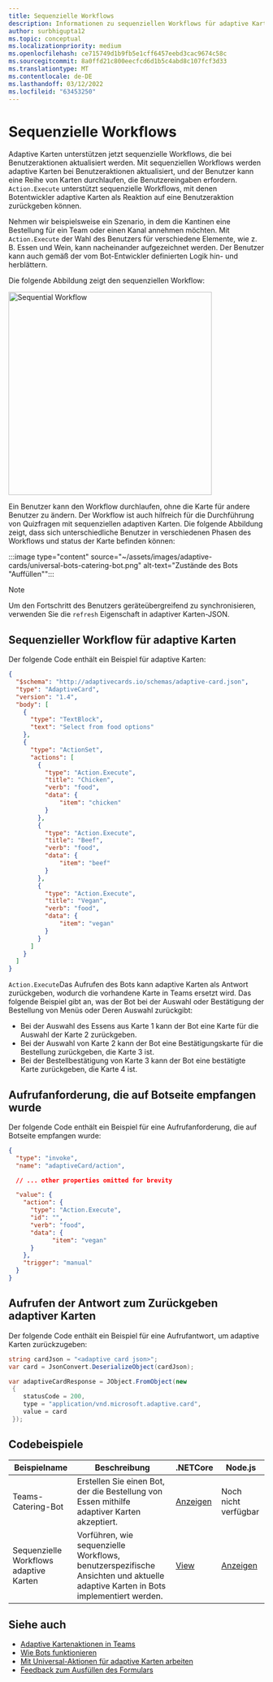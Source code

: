 ```yaml
---
title: Sequenzielle Workflows
description: Informationen zu sequenziellen Workflows für adaptive Karten mit universellen Aktionen mit Codebeispielen
author: surbhigupta12
ms.topic: conceptual
ms.localizationpriority: medium
ms.openlocfilehash: ce715749d1b9fb5e1cff6457eebd3cac9674c58c
ms.sourcegitcommit: 8a0ffd21c800eecfcd6d1b5c4abd8c107fcf3d33
ms.translationtype: MT
ms.contentlocale: de-DE
ms.lasthandoff: 03/12/2022
ms.locfileid: "63453250"
---
```

# <a name="sequential-workflows"></a>Sequenzielle Workflows

Adaptive Karten unterstützen jetzt sequenzielle Workflows, die bei Benutzeraktionen aktualisiert werden. Mit sequenziellen Workflows werden adaptive Karten bei Benutzeraktionen aktualisiert, und der Benutzer kann eine Reihe von Karten durchlaufen, die Benutzereingaben erfordern. `Action.Execute` unterstützt sequenzielle Workflows, mit denen Botentwickler adaptive Karten als Reaktion auf eine Benutzeraktion zurückgeben können.

Nehmen wir beispielsweise ein Szenario, in dem die Kantinen eine Bestellung für ein Team oder einen Kanal annehmen möchten. Mit `Action.Execute` der Wahl des Benutzers für verschiedene Elemente, wie z. B. Essen und Wein, kann nacheinander aufgezeichnet werden. Der Benutzer kann auch gemäß der vom Bot-Entwickler definierten Logik hin- und herblättern. <br/>

Die folgende Abbildung zeigt den sequenziellen Workflow:

<img src="~/assets/images/bots/sequentialWorkflow.gif" alt="Sequential Workflow" width="400"/>

Ein Benutzer kann den Workflow durchlaufen, ohne die Karte für andere Benutzer zu ändern. Der Workflow ist auch hilfreich für die Durchführung von Quizfragen mit sequenziellen adaptiven Karten. Die folgende Abbildung zeigt, dass sich unterschiedliche Benutzer in verschiedenen Phasen des Workflows und status der Karte befinden können:

:::image type="content" source="~/assets/images/adaptive-cards/universal-bots-catering-bot.png" alt-text="Zustände des Bots &quot;Auffüllen&quot;":::

> [!NOTE]
> Um den Fortschritt des Benutzers geräteübergreifend zu synchronisieren, verwenden Sie die `refresh` Eigenschaft in adaptiver Karten-JSON.

## <a name="sequential-workflow-for-adaptive-cards"></a>Sequenzieller Workflow für adaptive Karten

Der folgende Code enthält ein Beispiel für adaptive Karten:

```JSON
{
  "$schema": "http://adaptivecards.io/schemas/adaptive-card.json",
  "type": "AdaptiveCard",
  "version": "1.4",
  "body": [
    {
      "type": "TextBlock",
      "text": "Select from food options"
    },
    { 
      "type": "ActionSet",
      "actions": [
        {
          "type": "Action.Execute",
          "title": "Chicken",
          "verb": "food",
          "data": {
              "item": "chicken"
          }
        },
        {
          "type": "Action.Execute",
          "title": "Beef",
          "verb": "food",
          "data": {
              "item": "beef"
          }
        },
        {
          "type": "Action.Execute",
          "title": "Vegan",
          "verb": "food",
          "data": {
              "item": "vegan"
          }
        }
      ]
    }
  ]
}
```

`Action.Execute`Das Aufrufen des Bots kann adaptive Karten als Antwort zurückgeben, wodurch die vorhandene Karte in Teams ersetzt wird.
Das folgende Beispiel gibt an, was der Bot bei der Auswahl oder Bestätigung der Bestellung von Menüs oder Deren Auswahl zurückgibt:

* Bei der Auswahl des Essens aus Karte 1 kann der Bot eine Karte für die Auswahl der Karte 2 zurückgeben.
* Bei der Auswahl von Karte 2 kann der Bot eine Bestätigungskarte für die Bestellung zurückgeben, die Karte 3 ist.
* Bei der Bestellbestätigung von Karte 3 kann der Bot eine bestätigte Karte zurückgeben, die Karte 4 ist.

## <a name="invoke-request-received-on-bot-side"></a>Aufrufanforderung, die auf Botseite empfangen wurde

Der folgende Code enthält ein Beispiel für eine Aufrufanforderung, die auf Botseite empfangen wurde:

```JSON
{ 
  "type": "invoke",
  "name": "adaptiveCard/action",

  // ... other properties omitted for brevity

  "value": { 
    "action": { 
      "type": "Action.Execute", 
      "id": "", 
      "verb": "food",
      "data": { 
            "item": "vegan"
      } 
    },
    "trigger": "manual" 
  }
}
```

## <a name="invoke-response-to-return-adaptive-cards"></a>Aufrufen der Antwort zum Zurückgeben adaptiver Karten

Der folgende Code enthält ein Beispiel für eine Aufrufantwort, um adaptive Karten zurückzugeben:

```C#
string cardJson = "<adaptive card json>";
var card = JsonConvert.DeserializeObject(cardJson);

var adaptiveCardResponse = JObject.FromObject(new
 {
    statusCode = 200,
    type = "application/vnd.microsoft.adaptive.card",
    value = card
 });
```

## <a name="code-samples"></a>Codebeispiele

|Beispielname | Beschreibung | .NETCore | Node.js |
|----------------|-----------------|--------------|--------------|
| Teams-Catering-Bot | Erstellen Sie einen Bot, der die Bestellung von Essen mithilfe adaptiver Karten akzeptiert. |[Anzeigen](https://github.com/OfficeDev/Microsoft-Teams-Samples/tree/main/samples/bot-teams-catering/csharp)| Noch nicht verfügbar |
| Sequenzielle Workflows adaptive Karten | Vorführen, wie sequenzielle Workflows, benutzerspezifische Ansichten und aktuelle adaptive Karten in Bots implementiert werden. | [View](https://github.com/OfficeDev/Microsoft-Teams-Samples/tree/main/samples/bot-sequential-flow-adaptive-cards/csharp) | [Anzeigen](https://github.com/OfficeDev/Microsoft-Teams-Samples/tree/main/samples/bot-sequential-flow-adaptive-cards/nodejs) |

## <a name="see-also"></a>Siehe auch

* [Adaptive Kartenaktionen in Teams](~/task-modules-and-cards/cards/cards-actions.md#adaptive-cards-actions)
* [Wie Bots funktionieren](/azure/bot-service/bot-builder-basics?view=azure-bot-service-4.0&preserve-view=true)
* [Mit Universal-Aktionen für adaptive Karten arbeiten](Work-with-universal-actions-for-adaptive-cards.md)
* [Feedback zum Ausfüllen des Formulars](~/bots/how-to/conversations/conversation-messages.md#form-completion-feedback)
